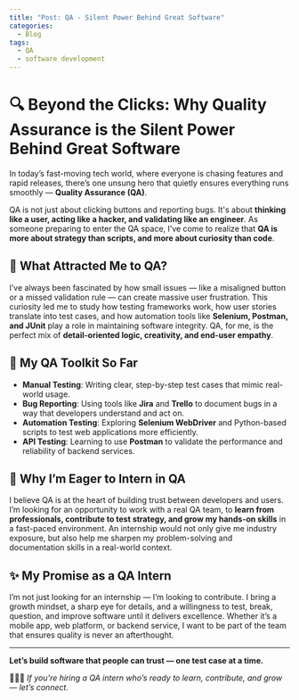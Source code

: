 ```yaml
---
title: "Post: QA - Silent Power Behind Great Software"
categories:
  - Blog
tags:
  - QA
  - software development
---
```

# 🔍 Beyond the Clicks: Why Quality Assurance is the Silent Power Behind Great Software

In today’s fast-moving tech world, where everyone is chasing features and rapid releases, there’s one unsung hero that quietly ensures everything runs smoothly — **Quality Assurance (QA)**.

QA is not just about clicking buttons and reporting bugs. It's about **thinking like a user, acting like a hacker, and validating like an engineer**. As someone preparing to enter the QA space, I’ve come to realize that **QA is more about strategy than scripts, and more about curiosity than code**.

## 🧠 What Attracted Me to QA?

I’ve always been fascinated by how small issues — like a misaligned button or a missed validation rule — can create massive user frustration. This curiosity led me to study how testing frameworks work, how user stories translate into test cases, and how automation tools like **Selenium, Postman, and JUnit** play a role in maintaining software integrity. QA, for me, is the perfect mix of **detail-oriented logic, creativity, and end-user empathy**.

## 🔧 My QA Toolkit So Far

- **Manual Testing**: Writing clear, step-by-step test cases that mimic real-world usage.
- **Bug Reporting**: Using tools like **Jira** and **Trello** to document bugs in a way that developers understand and act on.
- **Automation Testing**: Exploring **Selenium WebDriver** and Python-based scripts to test web applications more efficiently.
- **API Testing**: Learning to use **Postman** to validate the performance and reliability of backend services.

## 🚀 Why I’m Eager to Intern in QA

I believe QA is at the heart of building trust between developers and users. I’m looking for an opportunity to work with a real QA team, to **learn from professionals, contribute to test strategy, and grow my hands-on skills** in a fast-paced environment. An internship would not only give me industry exposure, but also help me sharpen my problem-solving and documentation skills in a real-world context.

## ✨ My Promise as a QA Intern

I’m not just looking for an internship — I’m looking to contribute. I bring a growth mindset, a sharp eye for details, and a willingness to test, break, question, and improve software until it delivers excellence. Whether it’s a mobile app, web platform, or backend service, I want to be part of the team that ensures quality is never an afterthought.

---

**Let’s build software that people can trust — one test case at a time.**

👩🏽‍💻 *If you're hiring a QA intern who’s ready to learn, contribute, and grow — let’s connect.*
